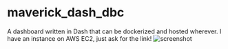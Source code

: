 # maverick_dash_dbc
A dashboard written in Dash that can be dockerized and hosted wherever.  I have an instance on AWS EC2, just ask for the link!
![screenshot](https://github.com/jonduberman/maverick_dash_dbc/assets/110921372/bac17a76-3335-47a3-b0b0-00695a37d8b8)
